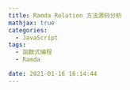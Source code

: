 ```yaml
---
title: Ramda Relation 方法源码分析
mathjax: true
categories:
  - JavaScript
tags:
  - 函数式编程
  - Ramda

date: 2021-01-16 16:14:44
---
```

